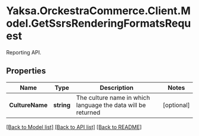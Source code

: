 # Yaksa.OrckestraCommerce.Client.Model.GetSsrsRenderingFormatsRequest
Reporting API.

## Properties

Name | Type | Description | Notes
------------ | ------------- | ------------- | -------------
**CultureName** | **string** | The culture name in which language the data will be returned | [optional] 

[[Back to Model list]](../README.md#documentation-for-models) [[Back to API list]](../README.md#documentation-for-api-endpoints) [[Back to README]](../README.md)

